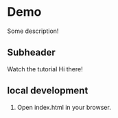 # Demo

Some description!

## Subheader

Watch the tutorial
Hi there!

## local development

1. Open index.html in your browser.